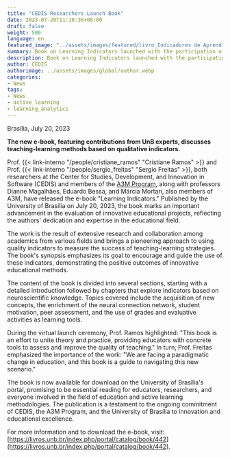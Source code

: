 ```yaml
---
title: "CEDIS Researchers Launch Book"
date: 2023-07-20T11:10:36+08:00
draft: false
weight: 500
language: en
featured_image: "../assets/images/featured/livro_Indicadores de Aprendizagem.png"
summary: Book on Learning Indicators launched with the participation of CEDIS researchers.
description: Book on Learning Indicators launched with the participation of CEDIS researchers.
author: CEDIS
authorimage: ../assets/images/global/author.webp
categories: 
- News
tags: 
- News
- active_learning
- learning_analytics
---
```

Brasília, July 20, 2023

**The new e-book, featuring contributions from UnB experts, discusses teaching-learning methods based on qualitative indicators.**

Prof. {{< link-interno "/people/cristiane_ramos" "Cristiane Ramos" >}} and Prof. {{< link-interno "/people/sergio_freitas" "Sergio Freitas" >}}, both researchers at the Center for Studies, Development, and Innovation in Software (CEDIS) and members of the [A3M Program](http://a3m.unb.br/), along with professors Dianne Magalhães, Eduardo Bessa, and Márcia Mortari, also members of A3M, have released the e-book "Learning Indicators." Published by the University of Brasília on July 20, 2023, the book marks an important advancement in the evaluation of innovative educational projects, reflecting the authors' dedication and expertise in the educational field.

The work is the result of extensive research and collaboration among academics from various fields and brings a pioneering approach to using quality indicators to measure the success of teaching-learning strategies. The book's synopsis emphasizes its goal to encourage and guide the use of these indicators, demonstrating the positive outcomes of innovative educational methods.

The content of the book is divided into several sections, starting with a detailed introduction followed by chapters that explore indicators based on neuroscientific knowledge. Topics covered include the acquisition of new concepts, the enrichment of the neural connection network, student motivation, peer assessment, and the use of grades and evaluative activities as learning tools.

During the virtual launch ceremony, Prof. Ramos highlighted: "This book is an effort to unite theory and practice, providing educators with concrete tools to assess and improve the quality of teaching." In turn, Prof. Freitas emphasized the importance of the work: "We are facing a paradigmatic change in education, and this book is a guide to navigating this new scenario."

The book is now available for download on the University of Brasília's portal, promising to be essential reading for educators, researchers, and everyone involved in the field of education and active learning methodologies. The publication is a testament to the ongoing commitment of CEDIS, the A3M Program, and the University of Brasília to innovation and educational excellence.

For more information and to download the e-book, visit: [https://livros.unb.br/index.php/portal/catalog/book/442](https://livros.unb.br/index.php/portal/catalog/book/442).
